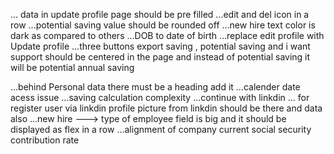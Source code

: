 <!-- --------------------------- -->
<!-- working -->

<!-- Done ---- -->

... data in update profile page should be pre filled
...edit and del icon in a row
...potential saving value should be rounded off
...new hire text color is dark as compared to others
...DOB to date of birth
...replace edit profile with Update profile
...three buttons export saving , potential saving and i want support should be centered in the page
and instead of potential saving it will be potential annual saving

<!-- -------------------- -->
<!-- pending -->

...behind Personal data there must be a heading add it
...calender date acess issue
...saving calculation complexity
...continue with linkdin
... for register user via linkdin profile picture from linkdin should be there
and data also
...new hire ---> type of employee field is big and it should be displayed as flex in a row
...alignment of company current social security contribution rate
